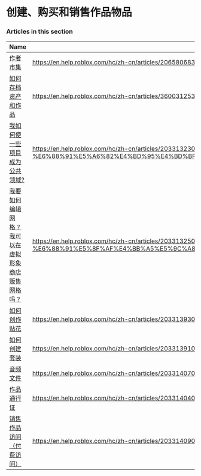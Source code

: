 # 创建、购买和销售作品物品  
### Articles in this section
Name|URL
-|-
[作者市集](./作者市集.html) |https://en.help.roblox.com/hc/zh-cn/articles/206580683-%E4%BD%9C%E8%80%85%E5%B8%82%E9%9B%86
[如何存档资产和作品](./如何存档资产和作品.html) |https://en.help.roblox.com/hc/zh-cn/articles/360031253052-%E5%A6%82%E4%BD%95%E5%AD%98%E6%A1%A3%E8%B5%84%E4%BA%A7%E5%92%8C%E4%BD%9C%E5%93%81
[我如何使一些项目成为公共领域?](./我如何使一些项目成为公共领域-.html) |https://en.help.roblox.com/hc/zh-cn/articles/203313230-%E6%88%91%E5%A6%82%E4%BD%95%E4%BD%BF%E4%B8%80%E4%BA%9B%E9%A1%B9%E7%9B%AE%E6%88%90%E4%B8%BA%E5%85%AC%E5%85%B1%E9%A2%86%E5%9F%9F-
[我要如何编辑网格？我可以在虚拟形象商店贩售网格吗？](./我要如何编辑网格？我可以在虚拟形象商店贩售网格吗？.html) |https://en.help.roblox.com/hc/zh-cn/articles/203313250-%E6%88%91%E8%A6%81%E5%A6%82%E4%BD%95%E7%BC%96%E8%BE%91%E7%BD%91%E6%A0%BC-%E6%88%91%E5%8F%AF%E4%BB%A5%E5%9C%A8%E8%99%9A%E6%8B%9F%E5%BD%A2%E8%B1%A1%E5%95%86%E5%BA%97%E8%B4%A9%E5%94%AE%E7%BD%91%E6%A0%BC%E5%90%97-
[如何创作贴花](./如何创作贴花.html) |https://en.help.roblox.com/hc/zh-cn/articles/203313930-%E5%A6%82%E4%BD%95%E5%88%9B%E4%BD%9C%E8%B4%B4%E8%8A%B1
[如何创建套装](./如何创建套装.html) |https://en.help.roblox.com/hc/zh-cn/articles/203313910-%E5%A6%82%E4%BD%95%E5%88%9B%E5%BB%BA%E5%A5%97%E8%A3%85
[音频文件](./音频文件.html) |https://en.help.roblox.com/hc/zh-cn/articles/203314070-%E9%9F%B3%E9%A2%91%E6%96%87%E4%BB%B6
[作品通行证](./作品通行证.html) |https://en.help.roblox.com/hc/zh-cn/articles/203314040-%E4%BD%9C%E5%93%81%E9%80%9A%E8%A1%8C%E8%AF%81
[销售作品访问（付费访问）](./销售作品访问（付费访问）.html) |https://en.help.roblox.com/hc/zh-cn/articles/203314090-%E9%94%80%E5%94%AE%E4%BD%9C%E5%93%81%E8%AE%BF%E9%97%AE-%E4%BB%98%E8%B4%B9%E8%AE%BF%E9%97%AE-